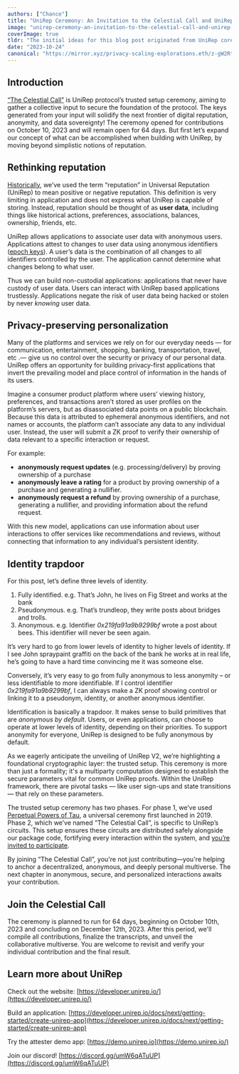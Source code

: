 ```yaml
---
authors: ["Chance"]
title: "UniRep Ceremony: An Invitation to the Celestial Call and UniRep v2"
image: "unirep-ceremony-an-invitation-to-the-celestial-call-and-unirep-v2-cover.webp"
coverImage: true
tldr: "The initial ideas for this blog post originated from UniRep core contributor [Chance](https://github.com/vimwitch). Additional write up and review by [CJ](https://github.com/CJ-Rose), [Chiali](https://github.com/ChialiT), [Vivian](https://github.com/vivianjeng), [Doris](https://github.com/kittybest), and [Anthony](https://github.com/AnthonyMadia)."
date: "2023-10-24"
canonical: "https://mirror.xyz/privacy-scaling-explorations.eth/z-gW2RtgFTV18ZkRGED2XKLn_wDd-SwMSs17vWQwfLs"
---
```


## **Introduction**

[“The Celestial Call”](https://ceremony.unirep.io/) is UniRep protocol’s trusted setup ceremony, aiming to gather a collective input to secure the foundation of the protocol. The keys generated from your input will solidify the next frontier of digital reputation, anonymity, and data sovereignty! The ceremony opened for contributions on October 10, 2023 and will remain open for 64 days. But first let’s expand our concept of what can be accomplished when building with UniRep, by moving beyond simplistic notions of reputation.

## **Rethinking reputation**

[Historically](https://mirror.xyz/privacy-scaling-explorations.eth/FCVVfy-TQ6R7_wavKj1lCr5dd1zqRvwjnDOYRM5NtsE), we’ve used the term “reputation” in Universal Reputation (UniRep) to mean positive or negative reputation. This definition is very limiting in application and does not express what UniRep is capable of storing. Instead, reputation should be thought of as **user data**, including things like historical actions, preferences, associations, balances, ownership, friends, etc.

UniRep allows applications to associate user data with anonymous users. Applications attest to changes to user data using anonymous identifiers ([epoch keys](https://developer.unirep.io/docs/2.0.0-beta-4/protocol/epoch-key)). A user’s data is the combination of all changes to all identifiers controlled by the user. The application cannot determine what changes belong to what user.

Thus we can build non-custodial applications: applications that never have custody of user data. Users can interact with UniRep based applications trustlessly. Applications negate the risk of user data being hacked or stolen by never *knowing* user data.

## **Privacy-preserving personalization**

Many of the platforms and services we rely on for our everyday needs — for communication, entertainment, shopping, banking, transportation, travel, etc .— give us no control over the security or privacy of our personal data. UniRep offers an opportunity for building privacy-first applications that invert the prevailing model and place control of information in the hands of its users.

Imagine a consumer product platform where users’ viewing history, preferences, and transactions aren’t stored as user profiles on the platform’s servers, but as disassociated data points on a public blockchain. Because this data is attributed to ephemeral anonymous identifiers, and not names or accounts, the platform can’t associate any data to any individual user. Instead, the user will submit a ZK proof to verify their ownership of data relevant to a specific interaction or request.

For example:

- **anonymously request updates** (e.g. processing/delivery) by proving ownership of a purchase
- **anonymously leave a rating** for a product by proving ownership of a purchase and generating a nullifier.
- **anonymously request a refund** by proving ownership of a purchase, generating a nullifier, and providing information about the refund request.

With this new model, applications can use information about user interactions to offer services like recommendations and reviews, without connecting that information to any individual’s persistent identity.

## **Identity trapdoor**

For this post, let’s define three levels of identity.

1.  Fully identified. e.g. That’s John, he lives on Fig Street and works at the bank
2.  Pseudonymous. e.g. That’s trundleop, they write posts about bridges and trolls.
3.  Anonymous. e.g. Identifier _0x219fa91a9b9299bf_ wrote a post about bees. This identifier will never be seen again.

It’s very hard to go from lower levels of identity to higher levels of identity. If I see John spraypaint graffiti on the back of the bank he works at in real life, he’s going to have a hard time convincing me it was someone else.

Conversely, it’s very easy to go from fully anonymous to less anonymity – or less identifiable to more identifiable. If I control identifier _0x219fa91a9b9299bf_, I can always make a ZK proof showing control or linking it to a pseudonym, identity, or another anonymous identifier.

Identification is basically a trapdoor. It makes sense to build primitives that are *anonymous by default*. Users, or even applications, can choose to operate at lower levels of identity, depending on their priorities. To support anonymity for everyone, UniRep is designed to be fully anonymous by default.

As we eagerly anticipate the unveiling of UniRep V2, we’re highlighting a foundational cryptographic layer: the trusted setup. This ceremony is more than just a formality; it's a multiparty computation designed to establish the secure parameters vital for common UniRep proofs. Within the UniRep framework, there are pivotal tasks — like user sign-ups and state transitions — that rely on these parameters.

The trusted setup ceremony has two phases. For phase 1, we’ve used [Perpetual Powers of Tau](https://github.com/privacy-scaling-explorations/perpetualpowersoftau), a universal ceremony first launched in 2019. Phase 2, which we’ve named “The Celestial Call”, is specific to UniRep’s circuits. This setup ensures these circuits are distributed safely alongside our package code, fortifying every interaction within the system, and [you’re invited to participate](https://ceremony.unirep.io/).

By joining “The Celestial Call”, you're not just contributing—you're helping to anchor a decentralized, anonymous, and deeply personal multiverse. The next chapter in anonymous, secure, and personalized interactions awaits your contribution.

## **Join the Celestial Call**

The ceremony is planned to run for 64 days, beginning on October 10th, 2023 and concluding on December 12th, 2023. After this period, we'll compile all contributions, finalize the transcripts, and unveil the collaborative multiverse. You are welcome to revisit and verify your individual contribution and the final result.

## **Learn more about UniRep**

Check out the website: [https://developer.unirep.io/](https://developer.unirep.io/)

Build an application: [https://developer.unirep.io/docs/next/getting-started/create-unirep-app](https://developer.unirep.io/docs/next/getting-started/create-unirep-app)

Try the attester demo app: [https://demo.unirep.io](https://demo.unirep.io/)

Join our discord! [https://discord.gg/umW6qATuUP](https://discord.gg/umW6qATuUP)
